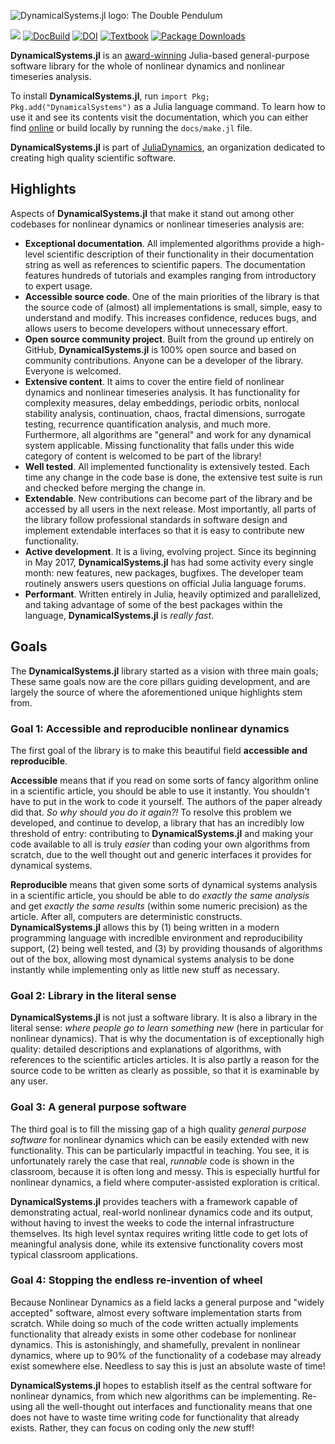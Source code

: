 ![DynamicalSystems.jl logo: The Double Pendulum](https://github.com/JuliaDynamics/JuliaDynamics/blob/master/videos/dynamicalsystems/juliadynamics_logo_anim_dark.gif?raw=true)

[![](https://img.shields.io/badge/docs-online-blue.svg)](https://juliadynamics.github.io/DynamicalSystemsDocs.jl/dynamicalsystems/dev/)
[![DocBuild](https://github.com/juliadynamics/DynamicalSystems.jl/workflows/CI/badge.svg)](https://github.com/JuliaDynamics/DynamicalSystems.jl/actions)
[![DOI](http://joss.theoj.org/papers/10.21105/joss.00598/status.svg)](https://doi.org/10.21105/joss.00598)
[![Textbook](https://img.shields.io/badge/Textbook-10.1007%2F978--3--030--91032--7-purple)](https://link.springer.com/book/10.1007/978-3-030-91032-7)
[![Package Downloads](https://img.shields.io/badge/dynamic/json?url=http%3A%2F%2Fjuliapkgstats.com%2Fapi%2Fv1%2Ftotal_downloads%2FDynamicalSystems&query=total_requests&label=Downloads)](http://juliapkgstats.com/pkg/DynamicalSystems)

**DynamicalSystems.jl** is an [award-winning](https://dsweb.siam.org/The-Magazine/Article/winners-of-the-dsweb-2018-software-contest) Julia-based general-purpose software library for the whole of nonlinear dynamics and nonlinear timeseries analysis.

To install **DynamicalSystems.jl**, run `import Pkg; Pkg.add("DynamicalSystems")` as a Julia language command.
To learn how to use it and see its contents visit the documentation, which you can either find [online](https://juliadynamics.github.io/DynamicalSystems.jl/dev/) or build locally by running the `docs/make.jl` file.

**DynamicalSystems.jl** is part of [JuliaDynamics](https://juliadynamics.github.io/JuliaDynamics/), an organization dedicated to creating high quality scientific software.

## Highlights

Aspects of **DynamicalSystems.jl** that make it stand out among other codebases for nonlinear dynamics or nonlinear timeseries analysis are:

- **Exceptional documentation**. All implemented algorithms provide a high-level scientific description of their functionality in their documentation string as well as references to scientific papers. The documentation features hundreds of tutorials and examples ranging from introductory to expert usage.
- **Accessible source code**. One of the main priorities of the library is that the source code of (almost) all implementations is small, simple, easy to understand and modify. This increases confidence, reduces bugs, and allows users to become developers without unnecessary effort.
- **Open source community project**. Built from the ground up entirely on GitHub, **DynamicalSystems.jl** is 100% open source and based on community contributions. Anyone can be a developer of the library. Everyone is welcomed.
- **Extensive content**. It aims to cover the entire field of nonlinear dynamics and nonlinear timeseries analysis. It has functionality for complexity measures, delay embeddings, periodic orbits, nonlocal stability analysis, continuation, chaos, fractal dimensions, surrogate testing, recurrence quantification analysis, and much more. Furthermore, all algorithms are "general" and work for any dynamical system applicable. Missing functionality that falls under this wide category of content is welcomed to be part of the library!
- **Well tested**. All implemented functionality is extensively tested. Each time any change in the code base is done, the extensive test suite is run and checked before merging the change in.
- **Extendable**. New contributions can become part of the library and be accessed by all users in the next release. Most importantly, all parts of the library follow professional standards in software design and implement extendable interfaces so that it is easy to contribute new functionality.
- **Active development**. It is a living, evolving project. Since its beginning in May 2017, **DynamicalSystems.jl** has had some activity every single month: new features, new packages, bugfixes. The developer team routinely answers users questions on official Julia language forums.
- **Performant**. Written entirely in Julia, heavily optimized and parallelized, and taking advantage of some of the best packages within the language, **DynamicalSystems.jl** is _really fast_.

## Goals

The **DynamicalSystems.jl** library started as a vision with three main goals;
These same goals now are the core pillars guiding development, and are largely the source of where the aforementioned unique highlights stem from.

### Goal 1: Accessible and reproducible nonlinear dynamics

The first goal of the library is to make this beautiful field **accessible and reproducible**.

**Accessible** means that if you read on some sorts of fancy algorithm online in a scientific article, you should be able to use it instantly. You shouldn't have to put in the work to code it yourself. The authors of the paper already did that.
_So why should you do it again?!_ To resolve this problem we developed, and continue to develop, a library that has an incredibly low threshold of entry: contributing to **DynamicalSystems.jl** and making your code available to all is truly _easier_ than coding your own algorithms from scratch, due to the well thought out and generic interfaces it provides for dynamical systems.

**Reproducible** means that given some sorts of dynamical systems analysis in a scientific article, you should be able to do _exactly the same analysis_ and get _exactly the same results_ (within some numeric precision) as the article.
After all, computers are deterministic constructs.
**DynamicalSystems.jl** allows this by (1) being written in a modern programming language with incredible environment and reproducibility support, (2) being well tested, and (3) by providing thousands of algorithms out of the box, allowing most dynamical systems analysis to be done instantly while implementing only as little new stuff as necessary.

### Goal 2: Library in the literal sense

**DynamicalSystems.jl** is not just a software library. It is also a library in the literal sense: _where people go to learn something new_ (here in particular for nonlinear dynamics).
That is why the documentation is of exceptionally high quality: detailed descriptions and explanations of algorithms, with references to the scientific articles articles. It is also partly a reason for the source code to be written as clearly as possible, so that it is examinable by any user.

### Goal 3: A general purpose software

The third goal is to fill the missing gap of a high quality _general purpose software_ for nonlinear dynamics which can be easily extended with new functionality. This can be particularly impactful in teaching.
You see, it is unfortunately rarely the case that real, _runnable_ code is shown in the classroom, because it is often long and messy. This is especially hurtful for nonlinear dynamics, a field where computer-assisted exploration is critical.

**DynamicalSystems.jl** provides teachers with a framework capable of demonstrating actual, real-world nonlinear dynamics code and its output, without having to invest the weeks to code the internal infrastructure themselves.
Its high level syntax requires writing little code to get lots of meaningful analysis done, while its extensive functionality covers most typical classroom applications.

### Goal 4: Stopping the endless re-invention of wheel

Because Nonlinear Dynamics as a field lacks a general purpose and "widely accepted" software, almost every software implementation starts from scratch.
While doing so much of the code written actually implements functionality that already exists in some other codebase for nonlinear dynamics.
This is astonishingly, and shamefully, prevalent in nonlinear dynamics, where up to 90% of the functionality of a codebase may already exist somewhere else.
Needless to say this is just an absolute waste of time!

**DynamicalSystems.jl** hopes to establish itself as the central software for nonlinear dynamics, from which new algorithms can be implementing.
Re-using all the well-thought out interfaces and functionality means that one does not have to waste time writing code for functionality that already exists.
Rather, they can focus on coding only the _new_ stuff!